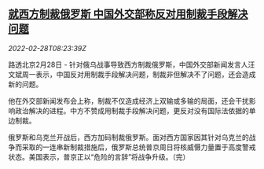 <!--1646037063000-->
[就西方制裁俄罗斯 中国外交部称反对用制裁手段解决问题](https://cn.reuters.com/article/china-mofa-russia-sanctions-0228-idCNKBS2KX0R0)
------

<div><i>2022-02-28T08:23:39Z</i></div><p>路透北京2月28日 - 针对俄乌战事导致西方制裁俄罗斯，中国外交部新闻发言人汪文斌周一表示，中国反对用制裁手段解决问题，制裁非但解决不了问题，还会造成新的问题。</p><p>他在外交部新闻发布会上称，制裁不仅造成经济上双输或多输的局面，还会干扰影响政治解决的进程。中方不赞成用制裁手段解决问题，更反对没有国际法依据的单边制裁。</p><p>俄罗斯和乌克兰开战后，西方加码制裁俄罗斯。面对西方国家因其针对乌克兰的战争而采取的一连串新制裁措施后，俄罗斯总统普京周日将核威慑力量置于高度警戒状态。美国表示，普京正以“危险的言辞”将战争升级。（完）</p>
